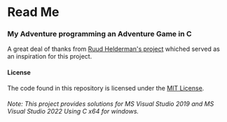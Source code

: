 # Read Me

### My Adventure programming an Adventure Game in C
A great deal of thanks from [Ruud Helderman's project](https://helderman.github.io/htpataic/htpataic01.html) whiched served as an
inspiration for this project.

#### License
The code found in this repository is licensed under the [MIT License](LICENSE.md).

###### Note: This project provides solutions for MS Visual Studio 2019 and MS Visual Studio 2022 Using C x64 for windows.
